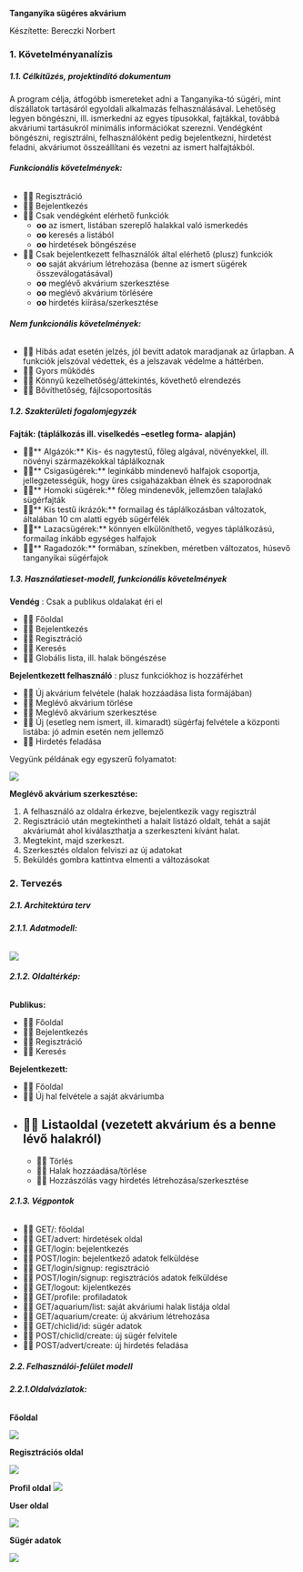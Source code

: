 **Tanganyika sügéres akvárium**

Készítette: Bereczki Norbert

### **1. Követelményanalízis**

##### **1.1. Célkitűzés, projektindító dokumentum**

A program célja, átfogóbb ismereteket adni a Tanganyika-tó sügéri, mint díszállatok tartásáról egyoldali alkalmazás felhasználásával.  Lehetőség legyen böngészni, ill. ismerkedni az egyes típusokkal, fajtákkal, továbbá akváriumi tartásukról minimális információkat szerezni. Vendégként böngészni, regisztrálni, felhasználóként pedig bejelentkezni, hirdetést feladni, akváriumot összeállítani és vezetni az ismert halfajtákból.

###### **Funkcionális követelmények:**

- **** Regisztráció
- **** Bejelentkezés
- **** Csak vendégként elérhető funkciók
  - **oo** az ismert, listában szereplő halakkal való ismerkedés
  - **oo** keresés a listából
  - **oo** hirdetések böngészése
- **** Csak bejelentkezett felhasználók által elérhető (plusz) funkciók
  - **oo** saját akvárium létrehozása (benne az ismert sügérek összeválogatásával)
  - **oo** meglévő akvárium szerkesztése
  - **oo** meglévő akvárium törlésére
  - **oo** hirdetés kiírása/szerkesztése

###### **Nem funkcionális követelmények:**

- **** Hibás adat esetén jelzés, jól bevitt adatok maradjanak az űrlapban. A funkciók jelszóval védettek, és a jelszavak védelme a háttérben.
- **** Gyors működés
- **** Könnyű kezelhetőség/áttekintés, követhető elrendezés
- **** Bővíthetőség, fájlcsoportosítás

##### **1.2. Szakterületi fogalomjegyzék**

**Fajták: (táplálkozás ill. viselkedés –esetleg forma- alapján)**

- ****** Algázók:** Kis- és nagytestű, főleg algával, növényekkel, ill. növényi származékokkal táplálkoznak
- ****** Csigasügérek:** leginkább mindenevő halfajok csoportja, jellegzetességük, hogy üres csigaházakban élnek és szaporodnak
- ****** Homoki sügérek:** főleg mindenevők, jellemzően talajlakó sügérfajták
- ****** Kis testű ikrázók:** formailag és táplálkozásban változatok, általában 10 cm alatti egyéb sügérfélék
- ****** Lazacsügérek:** könnyen elkülöníthető, vegyes táplálkozású, formailag inkább egységes halfajok
- ****** Ragadozók:** formában, színekben, méretben változatos, húsevő tanganyikai sügérfajok

##### **1.3. Használatieset-modell, funkcionális követelmények**

**Vendég**  : Csak a publikus oldalakat éri el

- **** Főoldal
- **** Bejelentkezés
- **** Regisztráció
- **** Keresés
- **** Globális lista, ill. halak böngészése

**Bejelentkezett felhasználó**  : plusz funkciókhoz is hozzáférhet

- **** Új akvárium felvétele (halak hozzáadása lista formájában)
- **** Meglévő akvárium törlése
- **** Meglévő akvárium szerkesztése
- **** Új (esetleg nem ismert, ill. kimaradt) sügérfaj felvétele a központi listába: jó admin esetén nem jellemző
- **** Hirdetés feladása

Vegyünk példának egy egyszerű folyamatot:

![](docs/images/folyamatabra.jpg)

**Meglévő akvárium szerkesztése:**

1. A felhasználó az oldalra érkezve, bejelentkezik vagy regisztrál
2. Regisztráció után megtekintheti a halait listázó oldalt, tehát a saját akváriumát ahol kiválaszthatja a szerkeszteni kívánt halat.
3. Megtekint, majd szerkeszt.
4. Szerkesztés oldalon felviszi az új adatokat
5. Beküldés gombra kattintva elmenti a változásokat

### **2. Tervezés**

##### **2.1. Architektúra terv**

###### **2.1.1. Adatmodell:**

![](docs/images/dbmodel.jpg)

###### **2.1.2. Oldaltérkép:**

**Publikus:**

- **** Főoldal
- **** Bejelentkezés
- **** Regisztráció
- **** Keresés

**Bejelentkezett:**

- **** Főoldal
- **** Új hal felvétele a saját akváriumba
- **** Listaoldal (vezetett akvárium és a benne lévő halakról)
  -
    - **** Törlés
    - **** Halak hozzáadása/törlése
    - **** Hozzászólás vagy hirdetés létrehozása/szerkesztése

###### **2.1.3. Végpontok**

- **** GET/: főoldal
- **** GET/advert: hirdetések oldal
- **** GET/login: bejelentkezés
- **** POST/login: bejelentkező adatok felküldése
- **** GET/login/signup: regisztráció
- **** POST/login/signup: regisztrációs adatok felküldése
- **** GET/logout: kijelentkezés
- **** GET/profile: profiladatok
- **** GET/aquarium/list: saját akváriumi halak listája oldal
- **** GET/aquarium/create: új akvárium létrehozása
- **** GET/chiclid/id: sügér adatok
- **** POST/chiclid/create: új sügér felvitele
- **** POST/advert/create: új hirdetés feladása

##### **2.2. Felhasználói-felület modell**

###### **2.2.1.Oldalvázlatok:**

**Főoldal**

![](docs/images/Home_page.jpg)

**Regisztrációs oldal**

![](docs/images/Registration_page.jpg)

**Profil oldal**
![](docs/images/Profile_page.jpg)

**User oldal**

![](docs/images/User_page.jpg)

**Sügér adatok**

![](docs/images/Chiclid_page.jpg)
